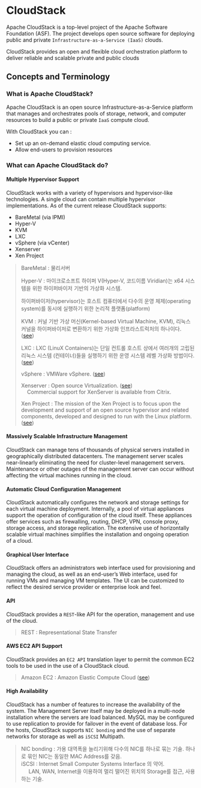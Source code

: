 # CloudStack
 Apache CloudStack is a top-level project of the Apache Software Foundation (ASF). The project develops open source software for deploying public and private `Infrastructure-as-a-Service (IaaS)` clouds.  

CloudStack provides an open and flexible cloud orchestration platform to deliver reliable and scalable private and public clouds

## Concepts and Terminology
### What is Apache CloudStack?
 Apache CloudStack is an open source Infrastructure-as-a-Service platform that manages and orchestrates pools of storage, network, and computer resources to build a public or private `IaaS` compute cloud.  

With CloudStack you can :  

- Set up an on-demand elastic cloud computing service.
- Allow end-users to provision resources

### What can Apache CloudStack do?
#### Multiple Hypervisor Support
 CloudStack works with a variety of hypervisors and hypervisor-like technologies. A single cloud can contain multiple hypervisor implementations. As of the current release CloudStack supports:  

- BareMetal (via IPMI)
- Hyper-V
- KVM
- LXC
- vSphere (via vCenter)
- Xenserver
- Xen Project

> BareMetal : 물리서버  
>
> Hyper-V : 마이크로소프트 하이퍼 V(Hyper-V, 코드이름 Viridian)는 x64 시스템을 위한 하이퍼바이저 기반의 가상화 시스템.  
>
> 하이퍼바이저(hypervisor)는 호스트 컴퓨터에서 다수의 운영 체제(operating system)를 동시에 실행하기 위한 논리적 플랫폼(platform)  
>
> KVM : 커널 기반 가상 머신(Kernel-based Virtual Machine, KVM),
 리눅스 커널을 하이퍼바이저로 변환하기 위한 가상화 인프라스트럭처의 하나이다. ([see](https://www.linux-kvm.org/page/Main_Page))  
>
>LXC : LXC (LinuX Containers)는 단일 컨트롤 호스트 상에서 여러개의 고립된 리눅스 시스템 (컨테이너)들을 실행하기 위한 운영 시스템 레벨 가상화 방법이다. ([see](https://linuxcontainers.org/lxc/introduction/))  
>
>vSphere : VMWare vSphere. ([see](https://www.vmware.com/products/vsphere.html))
>
>Xenserver : Open source Virtualization. ([see](https://xenserver.org))  
>&nbsp;&nbsp;&nbsp; Commercial support for XenServer is available from Citrix.
>
>Xen Project : The mission of the Xen Project is to focus upon the development and support of an open source hypervisor and related components, developed and designed to run with the Linux platform. ([see](https://www.xenproject.org))  

#### Massively Scalable Infrastructure Management
CloudStack can manage tens of thousands of physical servers installed in geographically distributed datacenters. The management server scales near-linearly eliminating the need for cluster-level management servers. Maintenance or other outages of the management server can occur without affecting the virtual machines running in the cloud.

#### Automatic Cloud Configuration Management
CloudStack automatically configures the network and storage settings for each virtual machine deployment. Internally, a pool of virtual appliances support the operation of configuration of the cloud itself. These appliances offer services such as firewalling, routing, DHCP, VPN, console proxy, storage access, and storage replication. The extensive use of horizontally scalable virtual machines simplifies the installation and ongoing operation of a cloud.

#### Graphical User Interface
CloudStack offers an administrators web interface used for provisioning and managing the cloud, as well as an end-user’s Web interface, used for running VMs and managing VM templates. The UI can be customized to reflect the desired service provider or enterprise look and feel.

#### API
CloudStack provides a `REST`-like API for the operation, management and use of the cloud.  

> REST : Representational State Transfer


#### AWS EC2 API Support
CloudStack provides an `EC2 API` translation layer to permit the common EC2 tools to be used in the use of a CloudStack cloud.  

> Amazon EC2 : Amazon Elastic Compute Cloud ([see](https://aws.amazon.com/ec2/))

#### High Availability
CloudStack has a number of features to increase the availability of the system. The Management Server itself may be deployed in a multi-node installation where the servers are load balanced. MySQL may be configured to use replication to provide for failover in the event of database loss. For the hosts, CloudStack supports `NIC bonding` and the use of separate networks for storage as well as `iSCSI` Multipath.  

> NIC bonding : 가용 대역폭을 늘리기위해 다수의 NIC를 하나로 묶는 기술. 하나로 묶인 NIC는 동일한 MAC Address를 갖음.  
> iSCSI :  Internet Small Computer Systems Interface 의 약어.  
> &nbsp;&nbsp;&nbsp;&nbsp; LAN, WAN, Internet을 이용하여 멀리 떨어진 위치의 Storage를 접근, 사용하는 기술.
